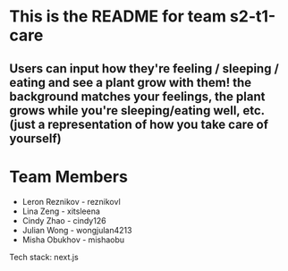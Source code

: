 # This is the README for team s2-t1-care #


## Users can input how they're feeling / sleeping / eating and see a plant grow with them! the background matches your feelings, the plant grows while you're sleeping/eating well, etc. (just a representation of how you take care of yourself) ##

# Team Members #
* Leron Reznikov - reznikovl
* Lina Zeng - xitsleena
* Cindy Zhao - cindy126
* Julian Wong - wongjulan4213
* Misha Obukhov - mishaobu

Tech stack: next.js

